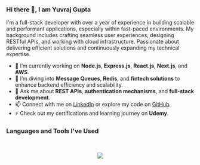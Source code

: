 ### Hi there 👋, I am Yuvraj Gupta

I'm a full-stack developer with over a year of experience in building scalable and performant applications, especially within fast-paced environments. My background includes crafting seamless user experiences, designing RESTful APIs, and working with cloud infrastructure. Passionate about delivering efficient solutions and continuously expanding my technical expertise.

- 🔭 I’m currently working on **Node.js**, **Express.js**, **React.js**, **Next.js**, and **AWS**.
- 🌱 I’m diving into **Message Queues**, **Redis**, and **fintech solutions** to enhance backend efficiency and scalability.
- 💬 Ask me about **REST APIs**, **authentication mechanisms**, and **full-stack development**.
- 📫 Connect with me on [LinkedIn](https://www.linkedin.com/in/yuvrajgupta036) or explore my code on [GitHub](https://github.com/yuvrajgupta010).
- ⚡ Check out my certifications and learning journey on **Udemy**.

### Languages and Tools I've Used
<br>
<p align="center">
  <img src="https://skillicons.dev/icons?i=js,ts,nodejs,express,react,nextjs,redux,aws,mongodb,redis,html,css,git,github,postman,docker,netlify,bootstrap,sass&perline=7" />
</p>
<br><br>
